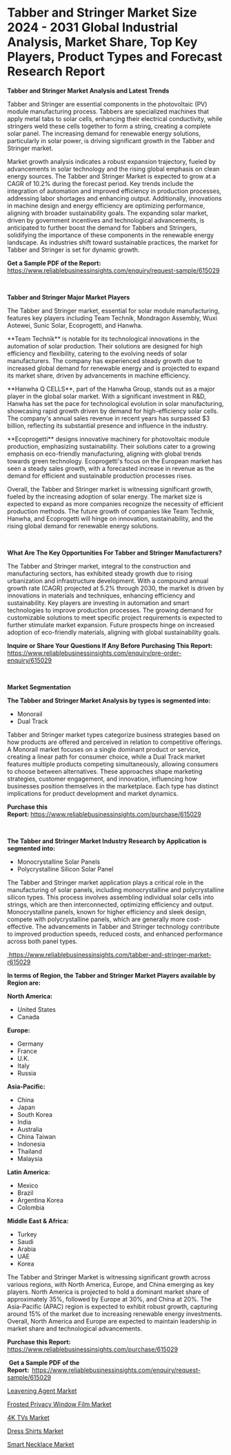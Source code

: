 <p><h1>Tabber and Stringer Market Size 2024 - 2031 Global Industrial Analysis, Market Share, Top Key Players, Product Types and Forecast Research Report</h1></p><p><strong>Tabber and Stringer Market Analysis and Latest Trends</strong></p>
<p><p>Tabber and Stringer are essential components in the photovoltaic (PV) module manufacturing process. Tabbers are specialized machines that apply metal tabs to solar cells, enhancing their electrical conductivity, while stringers weld these cells together to form a string, creating a complete solar panel. The increasing demand for renewable energy solutions, particularly in solar power, is driving significant growth in the Tabber and Stringer market.</p><p>Market growth analysis indicates a robust expansion trajectory, fueled by advancements in solar technology and the rising global emphasis on clean energy sources. The Tabber and Stringer Market is expected to grow at a CAGR of 10.2% during the forecast period. Key trends include the integration of automation and improved efficiency in production processes, addressing labor shortages and enhancing output. Additionally, innovations in machine design and energy efficiency are optimizing performance, aligning with broader sustainability goals. The expanding solar market, driven by government incentives and technological advancements, is anticipated to further boost the demand for Tabbers and Stringers, solidifying the importance of these components in the renewable energy landscape. As industries shift toward sustainable practices, the market for Tabber and Stringer is set for dynamic growth.</p></p>
<p><strong>Get a Sample PDF of the Report:&nbsp;</strong> <a href="https://www.reliablebusinessinsights.com/enquiry/request-sample/615029?utm_campaign=1674&utm_medium=2&utm_source=Github&utm_content=ia&utm_term=11122024&utm_id=tabber-and-stringer">https://www.reliablebusinessinsights.com/enquiry/request-sample/615029</a></p>
<p>&nbsp;</p>
<p><strong>Tabber and Stringer Major Market Players</strong></p>
<p><p>The Tabber and Stringer market, essential for solar module manufacturing, features key players including Team Technik, Mondragon Assembly, Wuxi Aotewei, Sunic Solar, Ecoprogetti, and Hanwha. </p><p>**Team Technik** is notable for its technological innovations in the automation of solar production. Their solutions are designed for high efficiency and flexibility, catering to the evolving needs of solar manufacturers. The company has experienced steady growth due to increased global demand for renewable energy and is projected to expand its market share, driven by advancements in machine efficiency.</p><p>**Hanwha Q CELLS**, part of the Hanwha Group, stands out as a major player in the global solar market. With a significant investment in R&D, Hanwha has set the pace for technological evolution in solar manufacturing, showcasing rapid growth driven by demand for high-efficiency solar cells. The company's annual sales revenue in recent years has surpassed $3 billion, reflecting its substantial presence and influence in the industry.</p><p>**Ecoprogetti** designs innovative machinery for photovoltaic module production, emphasizing sustainability. Their solutions cater to a growing emphasis on eco-friendly manufacturing, aligning with global trends towards green technology. Ecoprogetti's focus on the European market has seen a steady sales growth, with a forecasted increase in revenue as the demand for efficient and sustainable production processes rises.</p><p>Overall, the Tabber and Stringer market is witnessing significant growth, fueled by the increasing adoption of solar energy. The market size is expected to expand as more companies recognize the necessity of efficient production methods. The future growth of companies like Team Technik, Hanwha, and Ecoprogetti will hinge on innovation, sustainability, and the rising global demand for renewable energy solutions.</p></p>
<p>&nbsp;</p>
<p><strong>What Are The Key Opportunities For Tabber and Stringer Manufacturers?</strong></p>
<p><p>The Tabber and Stringer market, integral to the construction and manufacturing sectors, has exhibited steady growth due to rising urbanization and infrastructure development. With a compound annual growth rate (CAGR) projected at 5.2% through 2030, the market is driven by innovations in materials and techniques, enhancing efficiency and sustainability. Key players are investing in automation and smart technologies to improve production processes. The growing demand for customizable solutions to meet specific project requirements is expected to further stimulate market expansion. Future prospects hinge on increased adoption of eco-friendly materials, aligning with global sustainability goals.</p></p>
<p><strong>Inquire or Share Your Questions If Any Before Purchasing This Report:</strong> <a href="https://www.reliablebusinessinsights.com/enquiry/pre-order-enquiry/615029?utm_campaign=1674&utm_medium=2&utm_source=Github&utm_content=ia&utm_term=11122024&utm_id=tabber-and-stringer">https://www.reliablebusinessinsights.com/enquiry/pre-order-enquiry/615029</a></p>
<p>&nbsp;</p>
<p><strong>Market Segmentation</strong></p>
<p><strong>The Tabber and Stringer Market Analysis by types is segmented into:</strong></p>
<p><ul><li>Monorail</li><li>Dual Track</li></ul></p>
<p><p>Tabber and Stringer market types categorize business strategies based on how products are offered and perceived in relation to competitive offerings. A Monorail market focuses on a single dominant product or service, creating a linear path for consumer choice, while a Dual Track market features multiple products competing simultaneously, allowing consumers to choose between alternatives. These approaches shape marketing strategies, customer engagement, and innovation, influencing how businesses position themselves in the marketplace. Each type has distinct implications for product development and market dynamics.</p></p>
<p><strong>Purchase this Report:&nbsp;</strong><a href="https://www.reliablebusinessinsights.com/purchase/615029?utm_campaign=1674&utm_medium=2&utm_source=Github&utm_content=ia&utm_term=11122024&utm_id=tabber-and-stringer">https://www.reliablebusinessinsights.com/purchase/615029</a></p>
<p>&nbsp;</p>
<p><strong>The Tabber and Stringer Market Industry Research by Application is segmented into:</strong></p>
<p><ul><li>Monocrystalline Solar Panels</li><li>Polycrystalline Silicon Solar Panel</li></ul></p>
<p><p>The Tabber and Stringer market application plays a critical role in the manufacturing of solar panels, including monocrystalline and polycrystalline silicon types. This process involves assembling individual solar cells into strings, which are then interconnected, optimizing efficiency and output. Monocrystalline panels, known for higher efficiency and sleek design, compete with polycrystalline panels, which are generally more cost-effective. The advancements in Tabber and Stringer technology contribute to improved production speeds, reduced costs, and enhanced performance across both panel types.</p></p>
<p><a href="https://www.reliablebusinessinsights.com/tabber-and-stringer-market-r615029?utm_campaign=1674&utm_medium=2&utm_source=Github&utm_content=ia&utm_term=11122024&utm_id=tabber-and-stringer">&nbsp;https://www.reliablebusinessinsights.com/tabber-and-stringer-market-r615029</a></p>
<p><strong>In terms of Region, the Tabber and Stringer Market Players available by Region are:</strong></p>
<p>
    <p> <strong> North America: </strong>
        <ul>
            <li>United States</li>
            <li>Canada</li>
        </ul>
        </p> 
    <p> <strong> Europe: </strong>
        <ul>
            <li>Germany</li>
            <li>France</li>
            <li>U.K.</li>
            <li>Italy</li>
            <li>Russia</li>
        </ul>
        </p> 
    <p> <strong> Asia-Pacific: </strong>
        <ul>
            <li>China</li>
            <li>Japan</li>
            <li>South Korea</li>
            <li>India</li>
            <li>Australia</li>
            <li>China Taiwan</li>
            <li>Indonesia</li>
            <li>Thailand</li>
            <li>Malaysia</li>
        </ul>
        </p> 
    <p> <strong> Latin America: </strong>
        <ul>
            <li>Mexico</li>
            <li>Brazil</li>
            <li>Argentina Korea</li>
            <li>Colombia</li>
        </ul>
        </p> 
    <p> <strong> Middle East & Africa: </strong>
        <ul>
            <li>Turkey</li>
            <li>Saudi</li>
            <li>Arabia</li>
            <li>UAE</li>
            <li>Korea</li>
        </ul>
    </p>
    </p>
<p><p>The Tabber and Stringer Market is witnessing significant growth across various regions, with North America, Europe, and China emerging as key players. North America is projected to hold a dominant market share of approximately 35%, followed by Europe at 30%, and China at 20%. The Asia-Pacific (APAC) region is expected to exhibit robust growth, capturing around 15% of the market due to increasing renewable energy investments. Overall, North America and Europe are expected to maintain leadership in market share and technological advancements.</p></p>
<p><strong>Purchase this Report: </strong><a href="https://www.reliablebusinessinsights.com/purchase/615029?utm_campaign=1674&utm_medium=2&utm_source=Github&utm_content=ia&utm_term=11122024&utm_id=tabber-and-stringer">https://www.reliablebusinessinsights.com/purchase/615029</a></p>
<p>&nbsp;<strong>Get a Sample PDF of the Report:&nbsp;&nbsp;</strong><a href="https://www.reliablebusinessinsights.com/enquiry/request-sample/615029?utm_campaign=1674&utm_medium=2&utm_source=Github&utm_content=ia&utm_term=11122024&utm_id=tabber-and-stringer">https://www.reliablebusinessinsights.com/enquiry/request-sample/615029</a></p>
<p><strong></strong></p>
<p><p><a href="https://www.linkedin.com/pulse/c-hannibex-sqmmf?utm_campaign=1674&utm_medium=2&utm_source=Github&utm_content=ia&utm_term=11122024&utm_id=tabber-and-stringer">Leavening Agent Market</a></p><p><a href="https://github.com/mookiesville/Market-Research-Report-List-1/blob/main/frosted-privacy-window-film-market.md?utm_campaign=1674&utm_medium=2&utm_source=Github&utm_content=ia&utm_term=11122024&utm_id=tabber-and-stringer">Frosted Privacy Window Film Market</a></p><p><a href="https://www.linkedin.com/pulse/future-4k-tvs-market-key-growth-drivers-forecasted-cagr-14-from-ajbof?utm_campaign=1674&utm_medium=2&utm_source=Github&utm_content=ia&utm_term=11122024&utm_id=tabber-and-stringer">4K TVs Market</a></p><p><a href="https://www.linkedin.com/pulse/dress-shirts-market-analysis-report-2024-2031-size-growing-k7oef?utm_campaign=1674&utm_medium=2&utm_source=Github&utm_content=ia&utm_term=11122024&utm_id=tabber-and-stringer">Dress Shirts Market</a></p><p><a href="https://www.linkedin.com/pulse/market-demand-revenue-smart-necklace-141-cagr-from-2024-2031-0rskf?utm_campaign=1674&utm_medium=2&utm_source=Github&utm_content=ia&utm_term=11122024&utm_id=tabber-and-stringer">Smart Necklace Market</a></p></p>